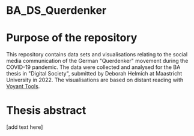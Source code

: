 # BA_DS_Querdenker

# Purpose of the repository

This repository contains data sets and visualisations relating to the social media communication of the German "Querdenker" movement during the COVID-19 pandemic. The data were collected and analysed for the BA thesis in "Digital Society", submitted by Deborah Helmich at Maastricht University in 2022. The visualisations are based on distant reading with <a href="https://voyant-tools.org/">Voyant Tools</a>.

# Thesis abstract

[add text here]
